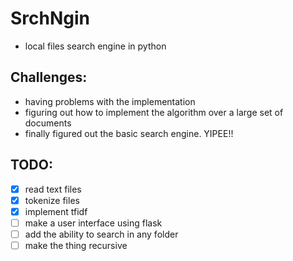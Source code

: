 # SrchNgin
- local files search engine in python

## Challenges:
- having problems with the implementation
- figuring out how to implement the algorithm over a large set of documents
- finally figured out the basic search engine. YIPEE!!

## TODO:
- [x] read text files
- [x] tokenize files
- [x] implement tfidf
- [ ] make a user interface using flask
- [ ] add the ability to search in any folder
- [ ] make the thing recursive
